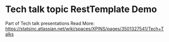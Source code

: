# Tech talk topic RestTemplate Demo
Part of Tech talk presentations
Read More: https://statsinc.atlassian.net/wiki/spaces/XPINS/pages/3501327541/Tech+Talks
